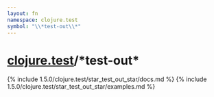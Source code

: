 ```yaml
---
layout: fn
namespace: clojure.test
symbol: "\\*test-out\\*"
---
```


# [clojure.test](../)/\*test-out\*

{% include 1.5.0/clojure.test/star_test_out_star/docs.md %}
{% include 1.5.0/clojure.test/star_test_out_star/examples.md %}

